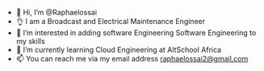 - 👋 Hi, I’m @Raphaelossai
- 👌 I am a Broadcast and Electrical Maintenance Engineer
- 👀 I’m interested in adding software Engineering Software Engineering to my skills
- 🌱 I’m currently learning Cloud Engineering at AltSchool Africa  
- 📫 You can reach me via my email address raphaelossai2@gmail.com

<!---
Raphaelossai/Raphaelossai is a ✨ special ✨ repository because its `README.md` (this file) appears on your GitHub profile.
You can click the Preview link to take a look at your changes.
--->
